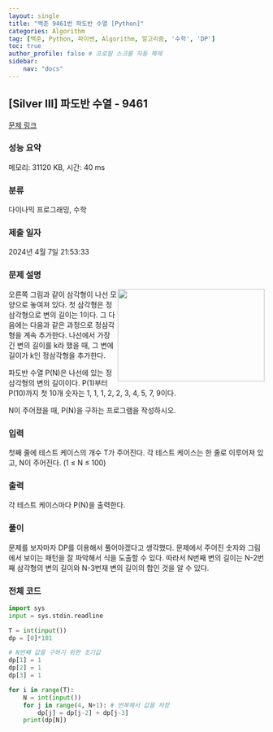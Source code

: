 ```yaml
---
layout: single
title: "백준 9461번 파도반 수열 [Python]"
categories: Algorithm
tag: [백준, Python, 파이썬, Algorithm, 알고리즘, '수학', 'DP']
toc: true
author_profile: false # 프로필 스크롤 자동 해제
sidebar:
    nav: "docs"
---
```

## [Silver III] 파도반 수열 - 9461 

[문제 링크](https://www.acmicpc.net/problem/9461) 

### 성능 요약

메모리: 31120 KB, 시간: 40 ms

### 분류

다이나믹 프로그래밍, 수학

### 제출 일자

2024년 4월 7일 21:53:33

### 문제 설명

<p><img alt="" src="https://www.acmicpc.net/upload/images/pandovan.png" style="float:right; height:182px; width:289px">오른쪽 그림과 같이 삼각형이 나선 모양으로 놓여져 있다. 첫 삼각형은 정삼각형으로 변의 길이는 1이다. 그 다음에는 다음과 같은 과정으로 정삼각형을 계속 추가한다. 나선에서 가장 긴 변의 길이를 k라 했을 때, 그 변에 길이가 k인 정삼각형을 추가한다.</p>

<p>파도반 수열 P(N)은 나선에 있는 정삼각형의 변의 길이이다. P(1)부터 P(10)까지 첫 10개 숫자는 1, 1, 1, 2, 2, 3, 4, 5, 7, 9이다.</p>

<p>N이 주어졌을 때, P(N)을 구하는 프로그램을 작성하시오.</p>

### 입력 

 <p>첫째 줄에 테스트 케이스의 개수 T가 주어진다. 각 테스트 케이스는 한 줄로 이루어져 있고, N이 주어진다. (1 ≤ N ≤ 100)</p>

### 출력 

 <p>각 테스트 케이스마다 P(N)을 출력한다.</p>

### 풀이
 <p>문제를 보자마자 DP를 이용해서 풀어야겠다고 생각했다. 문제에서 주어진 숫자와 그림에서 보이는 패턴을 잘 파악해서 식을 도출할 수 있다. 따라서 N번째 변의 길이는 N-2번째 삼각형의 변의 길이와 N-3번재 변의 길이의 합인 것을 알 수 있다. </p>

### 전체 코드
~~~python
import sys
input = sys.stdin.readline

T = int(input())
dp = [0]*101

# N번째 값을 구하기 위한 초기값
dp[1] = 1
dp[2] = 1
dp[3] = 1

for i in range(T):
    N = int(input())
    for j in range(4, N+1): # 반복해서 값을 저장
        dp[j] = dp[j-2] + dp[j-3]
    print(dp[N])
~~~